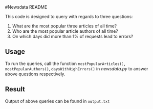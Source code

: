 #Newsdata README

This code is designed to query with regards to three questions:
1. What are the most popular three articles of all time?
2. Who are the most popular article authors of all time?
3. On which days did more than 1% of requests lead to errors?

## Usage
To run the queries, call the function `mostPopularArticles()`, `mostPopularAuthors()`, `daysWithHighErrors()` in *newsdata.py* to answer above questions respectively.

## Result
Output of above queries can be found in `output.txt`


